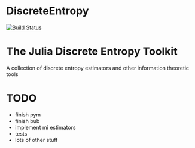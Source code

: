 # DiscreteEntropy

[![Build Status](https://github.com/kellino/DiscreteEntropy.jl/actions/workflows/CI.yml/badge.svg?branch=main)](https://github.com/kellino/DiscreteEntropy.jl/actions/workflows/CI.yml?query=branch%3Amain)

# The Julia Discrete Entropy Toolkit

A collection of discrete entropy estimators and other information theoretic tools

# TODO
+ finish pym
+ finish bub
+ implement mi estimators
+ tests
+ lots of other stuff
